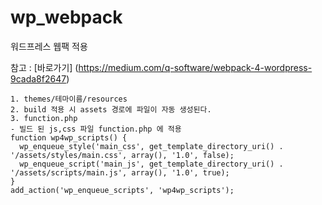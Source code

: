 # wp_webpack

워드프레스 웹팩 적용

참고 : [바로가기] (https://medium.com/q-software/webpack-4-wordpress-9cada8f2647)

```
1. themes/테마이름/resources
2. build 적용 시 assets 경로에 파일이 자동 생성된다.
3. function.php
- 빌드 된 js,css 파일 function.php 에 적용
function wp4wp_scripts() {
  wp_enqueue_style('main_css', get_template_directory_uri() . '/assets/styles/main.css', array(), '1.0', false);
  wp_enqueue_script('main_js', get_template_directory_uri() . '/assets/scripts/main.js', array(), '1.0', true);
}
add_action('wp_enqueue_scripts', 'wp4wp_scripts');

```
